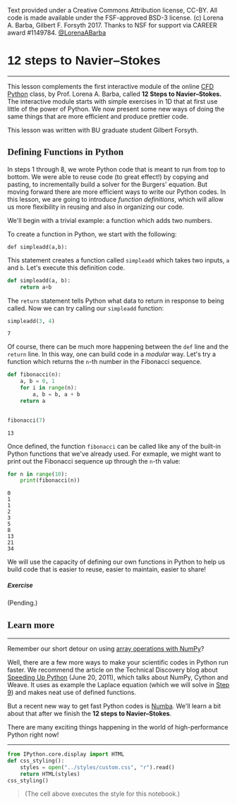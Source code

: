 Text provided under a Creative Commons Attribution license, CC-BY.  All code is made available under the FSF-approved BSD-3 license.  (c) Lorena A. Barba, Gilbert F. Forsyth 2017. Thanks to NSF for support via CAREER award #1149784.
[@LorenaABarba](https://twitter.com/LorenaABarba)

12 steps to Navier–Stokes
=====
***

This lesson complements the first interactive module of the online [CFD Python](https://github.com/barbagroup/CFDPython) class, by Prof. Lorena A. Barba, called **12 Steps to Navier–Stokes.** The interactive module starts with simple exercises in 1D that at first use little of the power of Python. We now present some new ways of doing the same things that are more efficient and produce prettier code.

This lesson was written with BU graduate student Gilbert Forsyth.


Defining Functions in Python 
----

In steps 1 through 8, we wrote Python code that is meant to run from top to bottom.  We were able to reuse code (to great effect!) by copying and pasting, to incrementally build a solver for the Burgers' equation. But moving forward there are more efficient ways to write our Python codes.  In this lesson, we are going to introduce *function definitions*, which will allow us more flexibility in reusing and also in organizing our code.  

We'll begin with a trivial example: a function which adds two numbers.  

To create a function in Python, we start with the following:

    def simpleadd(a,b):

This statement creates a function called `simpleadd` which takes two inputs, `a` and `b`. Let's execute this definition code.


```python
def simpleadd(a, b):
    return a+b
```

The `return` statement tells Python what data to return in response to being called.  Now we can try calling our `simpleadd` function:


```python
simpleadd(3, 4)
```




    7



Of course, there can be much more happening between the `def` line and the `return` line.  In this way, one can build code in a *modular* way. Let's try a function which returns the `n`-th number in the Fibonacci sequence.  


```python
def fibonacci(n):
    a, b = 0, 1
    for i in range(n):
        a, b = b, a + b
    return a
    
```


```python
fibonacci(7)
```




    13



Once defined, the function `fibonacci` can be called like any of the built-in Python functions that we've already used. For exmaple, we might want to print out the Fibonacci sequence up through the `n`-th value:


```python
for n in range(10):
    print(fibonacci(n))
```

    0
    1
    1
    2
    3
    5
    8
    13
    21
    34


We will use the capacity of defining our own functions in Python to help us build code that is easier to reuse, easier to maintain, easier to share!

##### Exercise

(Pending.)

Learn more
-----
***

Remember our short detour on using [array operations with NumPy](./07_Step_5.ipynb)?

Well, there are a few more ways to make your scientific codes in Python run faster. We recommend the article on the Technical Discovery blog about [Speeding Up Python](http://technicaldiscovery.blogspot.com/2011/06/speeding-up-python-numpy-cython-and.html) (June 20, 2011), which talks about NumPy, Cython and Weave. It uses as example the Laplace equation (which we will solve in [Step 9](./12_Step_9.ipynb)) and makes neat use of defined functions.

But a recent new way to get fast Python codes is [Numba](http://numba.pydata.org). We'll learn a bit about that after we finish the **12 steps to Navier–Stokes**.

There are many exciting things happening in the world of high-performance Python right now!

***


```python
from IPython.core.display import HTML
def css_styling():
    styles = open("../styles/custom.css", "r").read()
    return HTML(styles)
css_styling()
```




<link href='http://fonts.googleapis.com/css?family=Fenix' rel='stylesheet' type='text/css'>
<link href='http://fonts.googleapis.com/css?family=Alegreya+Sans:100,300,400,500,700,800,900,100italic,300italic,400italic,500italic,700italic,800italic,900italic' rel='stylesheet' type='text/css'>
<link href='http://fonts.googleapis.com/css?family=Source+Code+Pro:300,400' rel='stylesheet' type='text/css'>
<style>
    @font-face {
        font-family: "Computer Modern";
        src: url('http://mirrors.ctan.org/fonts/cm-unicode/fonts/otf/cmunss.otf');
    }
    div.cell{
        width:800px;
        margin-left:16% !important;
        margin-right:auto;
    }
    h1 {
        font-family: 'Alegreya Sans', sans-serif;
    }
    h2 {
        font-family: 'Fenix', serif;
    }
    h3{
		font-family: 'Fenix', serif;
        margin-top:12px;
        margin-bottom: 3px;
       }
	h4{
		font-family: 'Fenix', serif;
       }
    h5 {
        font-family: 'Alegreya Sans', sans-serif;
    }	   
    div.text_cell_render{
        font-family: 'Alegreya Sans',Computer Modern, "Helvetica Neue", Arial, Helvetica, Geneva, sans-serif;
        line-height: 135%;
        font-size: 120%;
        width:600px;
        margin-left:auto;
        margin-right:auto;
    }
    .CodeMirror{
            font-family: "Source Code Pro";
			font-size: 90%;
    }
/*    .prompt{
        display: None;
    }*/
    .text_cell_render h1 {
        font-weight: 200;
        font-size: 50pt;
		line-height: 100%;
        color:#CD2305;
        margin-bottom: 0.5em;
        margin-top: 0.5em;
        display: block;
    }	
    .text_cell_render h5 {
        font-weight: 300;
        font-size: 16pt;
        color: #CD2305;
        font-style: italic;
        margin-bottom: .5em;
        margin-top: 0.5em;
        display: block;
    }

    .warning{
        color: rgb( 240, 20, 20 )
        }  
</style>
<script>
    MathJax.Hub.Config({
                        TeX: {
                           extensions: ["AMSmath.js"]
                           },
                tex2jax: {
                    inlineMath: [ ['$','$'], ["\\(","\\)"] ],
                    displayMath: [ ['$$','$$'], ["\\[","\\]"] ]
                },
                displayAlign: 'center', // Change this to 'center' to center equations.
                "HTML-CSS": {
                    styles: {'.MathJax_Display': {"margin": 4}}
                }
        });
</script>




> (The cell above executes the style for this notebook.)
